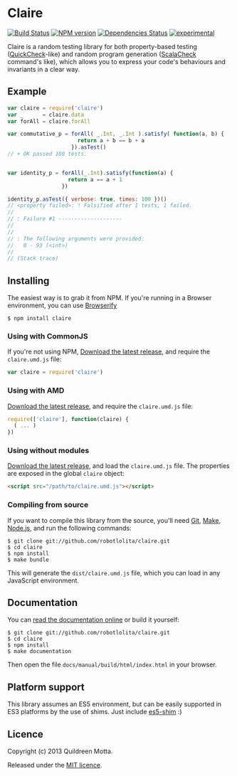 Claire 
======

[![Build Status](https://secure.travis-ci.org/robotlolita/claire.png?branch=master)](https://travis-ci.org/robotlolita/claire)
[![NPM version](https://badge.fury.io/js/claire.png)](http://badge.fury.io/js/claire)
[![Dependencies Status](https://david-dm.org/robotlolita/claire.png)](https://david-dm.org/robotlolita/claire)
[![experimental](http://hughsk.github.io/stability-badges/dist/experimental.svg)](http://github.com/hughsk/stability-badges)


Claire is a random testing library for both property-based testing
([QuickCheck][]-like) and random program generation ([ScalaCheck][] command's
like), which allows you to express your code's behaviours and invariants
in a clear way.

[QuickCheck]: https://github.com/nick8325/quickcheck
[ScalaCheck]: https://github.com/rickynils/scalacheck

## Example 

```js
var claire = require('claire')
var _      = claire.data
var forAll = claire.forAll

var commutative_p = forAll( _.Int, _.Int ).satisfy( function(a, b) {
                      return a + b == b + a
                    }).asTest()
// + OK passed 100 tests.


var identity_p = forAll(_.Int).satisfy(function(a) {
                   return a == a + 1
                 })

identity_p.asTest({ verbose: true, times: 100 })()
// <property failed>: ! Falsified after 1 tests, 1 failed.
//
// : Failure #1 --------------------
//
//
// : The following arguments were provided:
//   0 - 93 (<int>)
//
// (Stack trace)
```


## Installing

The easiest way is to grab it from NPM. If you're running in a Browser
environment, you can use [Browserify][]

    $ npm install claire


### Using with CommonJS

If you're not using NPM, [Download the latest release][release], and require
the `claire.umd.js` file:

```js
var claire = require('claire')
```


### Using with AMD

[Download the latest release][release], and require the `claire.umd.js`
file:

```js
require(['claire'], function(claire) {
  ( ... )
})
```


### Using without modules

[Download the latest release][release], and load the `claire.umd.js`
file. The properties are exposed in the global `claire` object:

```html
<script src="/path/to/claire.umd.js"></script>
```


### Compiling from source

If you want to compile this library from the source, you'll need [Git][],
[Make][], [Node.js][], and run the following commands:

    $ git clone git://github.com/robotlolita/claire.git
    $ cd claire
    $ npm install
    $ make bundle
    
This will generate the `dist/claire.umd.js` file, which you can load in
any JavaScript environment.

    
## Documentation

You can [read the documentation online][docs] or build it yourself:

    $ git clone git://github.com/robotlolita/claire.git
    $ cd claire
    $ npm install
    $ make documentation

Then open the file `docs/manual/build/html/index.html` in your browser.


## Platform support

This library assumes an ES5 environment, but can be easily supported in ES3
platforms by the use of shims. Just include [es5-shim][] :)


## Licence

Copyright (c) 2013 Quildreen Motta.

Released under the [MIT licence](https://github.com/robotlolita/claire/blob/master/LICENCE).

<!-- links -->
[Browserify]: http://browserify.org/
[Git]: http://git-scm.com/
[Make]: http://www.gnu.org/software/make/
[Node.js]: http://nodejs.org/
[es5-shim]: https://github.com/kriskowal/es5-shim
[docs]: http://claire.readthedocs.org/
<!-- [release: https://github.com/robotlolita/claire/releases/download/v$VERSION/claire-$VERSION.tar.gz] -->
[release]: https://github.com/robotlolita/claire/releases/download/v1.0.0/claire-1.0.0.tar.gz
<!-- [/release] -->
